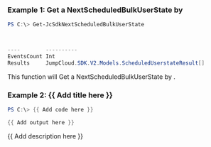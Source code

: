 ### Example 1: Get a NextScheduledBulkUserState by
```powershell
PS C:\> Get-JcSdkNextScheduledBulkUserState



----        ----------
EventsCount Int
Results     JumpCloud.SDK.V2.Models.ScheduledUserstateResult[]


```

This function will Get a NextScheduledBulkUserState by .

### Example 2: {{ Add title here }}
```powershell
PS C:\> {{ Add code here }}

{{ Add output here }}
```

{{ Add description here }}

